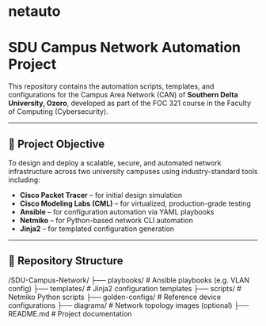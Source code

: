 # netauto
 # SDU Campus Network Automation Project

This repository contains the automation scripts, templates, and configurations for the Campus Area Network (CAN) of **Southern Delta University, Ozoro**, developed as part of the FOC 321 course in the Faculty of Computing (Cybersecurity).

---

## 📡 Project Objective

To design and deploy a scalable, secure, and automated network infrastructure across two university campuses using industry-standard tools including:

- **Cisco Packet Tracer** – for initial design simulation
- **Cisco Modeling Labs (CML)** – for virtualized, production-grade testing
- **Ansible** – for configuration automation via YAML playbooks
- **Netmiko** – for Python-based network CLI automation
- **Jinja2** – for templated configuration generation

---

## 📁 Repository Structure
/SDU-Campus-Network/
├── playbooks/ # Ansible playbooks (e.g. VLAN config)
├── templates/ # Jinja2 configuration templates
├── scripts/ # Netmiko Python scripts
├── golden-configs/ # Reference device configurations
├── diagrams/ # Network topology images (optional)
├── README.md # Project documentation
